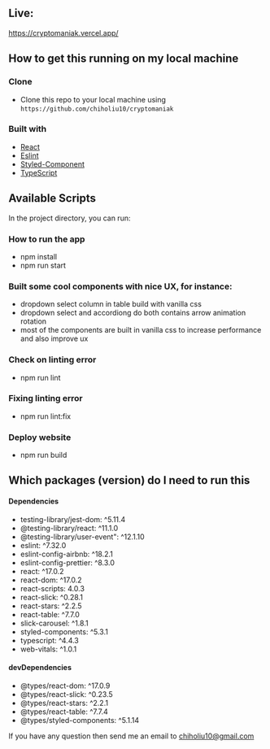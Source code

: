 ## Live: 
https://cryptomaniak.vercel.app/

## How to get this running on my local machine

### Clone
- Clone this repo to your local machine using `https://github.com/chiholiu10/cryptomaniak`

### Built with

- [React](https://reactjs.org/docs/getting-started.html) 
- [Eslint](https://eslint.org/) 
- [Styled-Component](https://styled-components.com) 
- [TypeScript](https://www.typescriptlang.org/)

## Available Scripts

In the project directory, you can run:

### How to run the app
* npm install 
* npm run start

### Built some cool components with nice UX, for instance:
* dropdown select column in table build with vanilla css
* dropdown select and accordiong do both contains arrow animation rotation
* most of the components are built in vanilla css to increase performance and also improve ux

### Check on linting error
* npm run lint

### Fixing linting error 
* npm run lint:fix 

### Deploy website
* npm run build

## Which packages (version) do I need to run this
#### Dependencies
- testing-library/jest-dom: ^5.11.4
- @testing-library/react: ^11.1.0
- @testing-library/user-event": ^12.1.10
- eslint: ^7.32.0
- eslint-config-airbnb: ^18.2.1
- eslint-config-prettier: ^8.3.0
- react: ^17.0.2
- react-dom: ^17.0.2
- react-scripts: 4.0.3
- react-slick: ^0.28.1
- react-stars: ^2.2.5
- react-table: ^7.7.0
- slick-carousel: ^1.8.1
- styled-components: ^5.3.1
- typescript: ^4.4.3
- web-vitals: ^1.0.1

#### devDependencies
- @types/react-dom: ^17.0.9
- @types/react-slick: ^0.23.5
- @types/react-stars: ^2.2.1
- @types/react-table: ^7.7.4
- @types/styled-components: ^5.1.14

If you have any question then send me an email to chiholiu10@gmail.com

